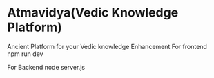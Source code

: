 # Atmavidya(Vedic Knowledge Platform)

Ancient  Platform  for your Vedic knowledge Enhancement 
For frontend  
npm run dev 

For Backend
node server.js
